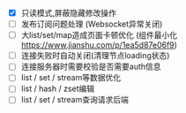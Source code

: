 - [x] 只读模式,屏蔽隐藏修改操作
- [ ] 发布订阅问题处理 (Websocket异常关闭)
- [ ] 大list/set/map造成页面卡顿优化 (组件最小化 https://www.jianshu.com/p/1ea5d87e06f9)
- [ ] 连接失败时自动关闭(清理节点loading状态)
- [ ] 连接服务器时需要校验是否需要auth信息
- [ ] list / set / stream等数据优化
- [ ] list / hash / zset编辑
- [ ] list / set / stream查询请求后端
